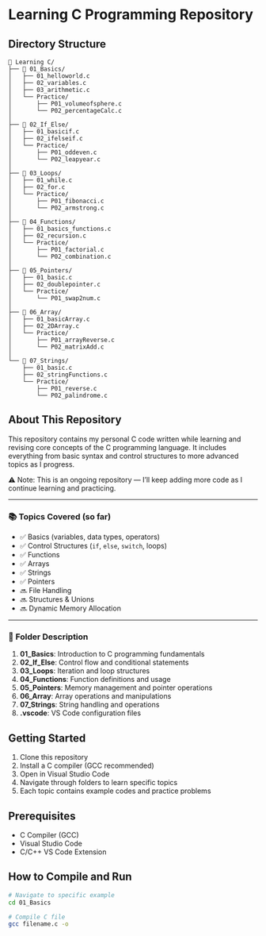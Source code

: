# Learning C Programming Repository

## Directory Structure

```
📁 Learning C/
├── 📁 01_Basics/
│   ├── 01_helloworld.c
│   ├── 02_variables.c
│   ├── 03_arithmetic.c
│   └── Practice/
│       ├── P01_volumeofsphere.c
│       └── P02_percentageCalc.c
│
├── 📁 02_If_Else/
│   ├── 01_basicif.c
│   ├── 02_ifelseif.c
│   └── Practice/
│       ├── P01_oddeven.c
│       └── P02_leapyear.c
│
├── 📁 03_Loops/
│   ├── 01_while.c
│   ├── 02_for.c
│   └── Practice/
│       ├── P01_fibonacci.c
│       └── P02_armstrong.c
│
├── 📁 04_Functions/
│   ├── 01_basics_functions.c
│   ├── 02_recursion.c
│   └── Practice/
│       ├── P01_factorial.c
│       └── P02_combination.c
│
├── 📁 05_Pointers/
│   ├── 01_basic.c
│   ├── 02_doublepointer.c
│   └── Practice/
│       └── P01_swap2num.c
│
├── 📁 06_Array/
│   ├── 01_basicArray.c
│   ├── 02_2DArray.c
│   └── Practice/
│       ├── P01_arrayReverse.c
│       └── P02_matrixAdd.c
│
└── 📁 07_Strings/
    ├── 01_basic.c
    ├── 02_stringFunctions.c
    └── Practice/
        ├── P01_reverse.c
        └── P02_palindrome.c
```

## About This Repository

This repository contains my personal C code written while learning and revising core concepts of the C programming language. It includes everything from basic syntax and control structures to more advanced topics as I progress.

⚠️ Note: This is an ongoing repository — I’ll keep adding more code as I continue learning and practicing.

---
### 📚 Topics Covered (so far)

- ✅ Basics (variables, data types, operators)
- ✅ Control Structures (`if`, `else`, `switch`, loops)
- ✅ Functions
- ✅ Arrays 
- ✅ Strings
- ✅ Pointers
- 🔜 File Handling
- 🔜 Structures & Unions
- 🔜 Dynamic Memory Allocation

---

### 📂 Folder Description

1. **01_Basics**: Introduction to C programming fundamentals
2. **02_If_Else**: Control flow and conditional statements
3. **03_Loops**: Iteration and loop structures
4. **04_Functions**: Function definitions and usage
5. **05_Pointers**: Memory management and pointer operations
6. **06_Array**: Array operations and manipulations
7. **07_Strings**: String handling and operations
8. **.vscode**: VS Code configuration files

## Getting Started

1. Clone this repository
2. Install a C compiler (GCC recommended)
3. Open in Visual Studio Code
4. Navigate through folders to learn specific topics
5. Each topic contains example codes and practice problems

## Prerequisites

- C Compiler (GCC)
- Visual Studio Code
- C/C++ VS Code Extension

## How to Compile and Run

```bash
# Navigate to specific example
cd 01_Basics

# Compile C file
gcc filename.c -o